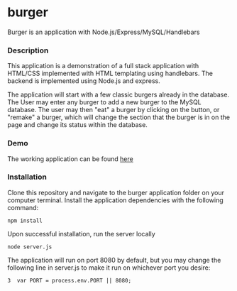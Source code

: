 # burger

Burger is an application with Node.js/Express/MySQL/Handlebars

### Description

This application is a demonstration of a full stack application with HTML/CSS implemented with HTML templating using handlebars.  The backend is implemented using Node.js and express.

The application will start with a few classic burgers already in the database.  The User may enter any burger to add a new burger to the MySQL database.  The user may then "eat" a burger by clicking on the button, or "remake" a burger, which will change the section that the burger is in on the page and change its status within the database.

### Demo

The working application can be found [here](https://blooming-fjord-62134.herokuapp.com/)

### Installation

Clone this repository and navigate to the burger application folder on your computer terminal.  Install the application dependencies with the following command:

```
npm install
```

Upon successful installation, run the server locally
```
node server.js
```

The application will run on port 8080 by default, but you may change the following line in server.js to make it run on whichever port you desire: 
```
3  var PORT = process.env.PORT || 8080;
```